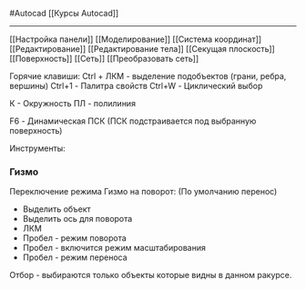 #Autocad 
[[Курсы Autocad]]
__________
[[Настройка панели]]
[[Моделирование]]
[[Система координат]]
[[Редактирование]]
[[Редактирование тела]]
[[Секущая плоскость]]
[[Поверхность]]
[[Сеть]]
[[Преобразовать сеть]]

Горячие клавиши:
Ctrl + ЛКМ - выделение подобъектов (грани, ребра, вершины)
Ctrl+1 - Палитра свойств
Ctrl+W - Циклический выбор


К - Окружность
ПЛ - полилиния


F6 - Динамическая ПСК (ПСК подстраивается под выбранную поверхность)


Инструменты:


### Гизмо
Переключение режима Гизмо на поворот: (По умолчанию перенос)
- Выделить объект
- Выделить ось для поворота
- ЛКМ
- Пробел - режим поворота
- Пробел - включится режим масштабирования
- Пробел - режим переноса

Отбор - выбираются только объекты которые видны в данном ракурсе.